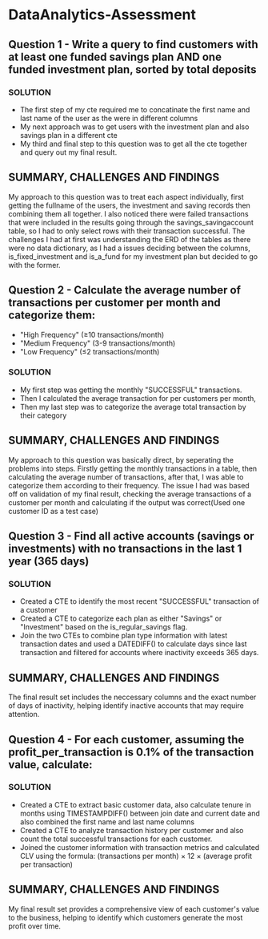 # DataAnalytics-Assessment
## Question 1 - Write a query to find customers with at least one funded savings plan AND one funded investment plan, sorted by total deposits
### SOLUTION
* The first step of my cte required me to concatinate the first name and last name of the user as the were in different columns
* My next approach was to get users with the investment plan and also savings plan in a different cte
* My third and final step to this question was to get all the cte together and query out my final result.
  
## SUMMARY, CHALLENGES AND FINDINGS
My approach to this question was to treat each aspect individually, first getting the fullname of the users, the investment and saving records then combining them all together.
I also noticed there were failed transactions that were included in the results going through the savings_savingaccount table, so I had to only select rows with their transaction successful.
The challenges I had at first was understanding the ERD of the tables as there were no data dictionary, as I had a issues deciding between the columns, is_fixed_investment and is_a_fund for my investment plan but decided to go with the former.

## Question 2 -  Calculate the average number of transactions per customer per month and categorize them:
- "High Frequency" (≥10 transactions/month)
- "Medium Frequency" (3-9 transactions/month)
- "Low Frequency" (≤2 transactions/month)
### SOLUTION
* My first step was getting the monthly "SUCCESSFUL" transactions.
* Then I calculated the average transaction for per customers per month,
* Then my last step was to categorize the average total transaction by their category

## SUMMARY, CHALLENGES AND FINDINGS
My approach to this question was basically direct, by seperating the problems into steps. Firstly getting the monthly transactions in a table, then calculating the average number of transactions, after that, I was able to categorize them according to their frequency.
The issue I had was based off on validation of my final result, checking the average transactions of a customer per month and calculating if the output was correct(Used one customer ID as a test case)

## Question 3 - Find all active accounts (savings or investments) with no transactions in the last 1 year (365 days)

### SOLUTION
* Created a CTE to identify the most recent "SUCCESSFUL" transaction of a customer
* Created a CTE to categorize each plan as either "Savings" or "Investment" based on the is_regular_savings flag.
* Join the two CTEs to combine plan type information with latest transaction dates and used a DATEDIFF() to calculate days since last transaction and filtered for accounts 
 where inactivity exceeds 365 days.

## SUMMARY, CHALLENGES AND FINDINGS
The final result set includes the neccessary columns  and the exact number of days of inactivity, helping identify inactive accounts that may require attention.

## Question 4 - For each customer, assuming the profit_per_transaction is 0.1% of the transaction value, calculate:

### SOLUTION
* Created a CTE to extract basic customer data, also calculate tenure in months using TIMESTAMPDIFF() between join date and current date and also combined the first name and 
  last name columns
* Created a CTE to analyze transaction history per customer and also count the total successful transactions for each customer.
* Joined the customer information with transaction metrics and calculated CLV using the formula: (transactions per month) × 12 × (average profit per transaction)

## SUMMARY, CHALLENGES AND FINDINGS
My final result set provides a comprehensive view of each customer's value to the business, helping to identify which customers generate the most profit over time.
